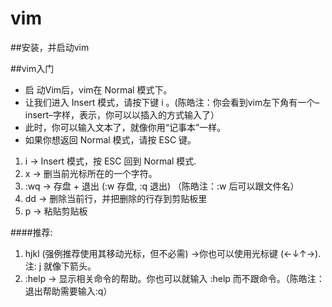 # vim

##安装，并启动vim

##vim入门
* 启 动Vim后，vim在 Normal 模式下。
* 让我们进入 Insert 模式，请按下键 i 。(陈皓注：你会看到vim左下角有一个–insert–字样，表示，你可以以插入的方式输入了）
* 此时，你可以输入文本了，就像你用“记事本”一样。
* 如果你想返回 Normal 模式，请按 ESC 键。


1. i → Insert 模式，按 ESC 回到 Normal 模式.
2. x → 删当前光标所在的一个字符。
3. :wq → 存盘 + 退出 (:w 存盘, :q 退出)   （陈皓注：:w 后可以跟文件名）
4. dd → 删除当前行，并把删除的行存到剪贴板里
5. p → 粘贴剪贴板


####推荐:

1. hjkl (强例推荐使用其移动光标，但不必需) →你也可以使用光标键 (←↓↑→). 注: j 就像下箭头。
2. :help <command> → 显示相关命令的帮助。你也可以就输入 :help 而不跟命令。（陈皓注：退出帮助需要输入:q）
